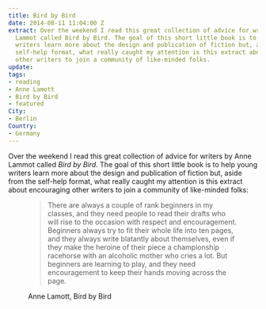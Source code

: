 ```yaml
---
title: Bird by Bird
date: 2014-08-11 11:04:00 Z
extract: Over the weekend I read this great collection of advice for writers by Anne
  Lammot called Bird by Bird. The goal of this short little book is to help young
  writers learn more about the design and publication of fiction but, aside from the
  self-help format, what really caught my attention is this extract about encouraging
  other writers to join a community of like-minded folks.
update: 
tags:
- reading
- Anne Lamott
- Bird by Bird
- featured
City:
- Berlin
Country:
- Germany
---
```


Over the weekend I read this great collection of advice for writers by Anne Lammot called *Bird by Bird*. The goal of this short little book is to help young writers learn more about the design and publication of fiction but, aside from the self-help format, what really caught my attention is this extract about encouraging other writers to join a community of like-minded folks:

<figure>
<blockquote><p>There are always a couple of rank beginners in my classes, and they need people to read their drafts who will rise to the occasion with respect and encouragement. Beginners always try to fit their whole life into ten pages, and they always write blatantly about themselves, even if they make the heroine of their piece a championship racehorse with an alcoholic mother who cries a lot. But beginners are learning to play, and they need encouragement to keep their hands moving across the page.</p></blockquote>
<figcaption class="cite"><p>Anne Lamott, Bird by Bird</p></figcaption>
</figure>
